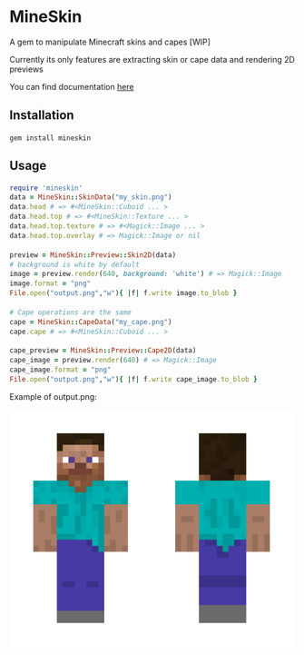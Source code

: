 MineSkin
==

A gem to manipulate Minecraft skins and capes [WIP]

Currently its only features are extracting skin or cape data and rendering 2D previews

You can find documentation [here](https://unn4m3d.github.io/mineskin)

Installation
--
`gem install mineskin`

Usage
--

```ruby
require 'mineskin'
data = MineSkin::SkinData("my_skin.png")
data.head # => #<MineSkin::Cuboid ... >
data.head.top # => #<MineSkin::Texture ... >
data.head.top.texture # => #<Magick::Image ... >
data.head.top.overlay # => Magick::Image or nil

preview = MineSkin::Preview::Skin2D(data)
# background is white by default
image = preview.render(640, background: 'white') # => Magick::Image
image.format = "png"
File.open("output.png","w"){ |f| f.write image.to_blob }

# Cape operations are the same
cape = MineSkin::CapeData("my_cape.png")
cape.cape # => #<MineSkin::Cuboid ... >

cape_preview = MineSkin::Preview::Cape2D(data)
cape_image = preview.render(640) # => Magick::Image
cape_image.format = "png"
File.open("output.png","w"){ |f| f.write cape_image.to_blob }
```

Example of output.png:

![Example](output.png)
